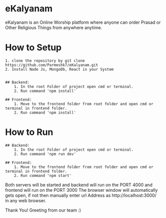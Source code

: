 # eKalyanam
eKalyanam is an Online Worship platform where anyone can order Prasad or Other Religious Things from anywhere anytime. 


# How to Setup
	1. clone the repository by git clone https://github.com/Parmeshk7/eKalyanam.git
	2. Install Node Js, MongoDb, React in your System


	## Backend:
		1. In the root Folder of project open cmd or terminal.
		2. Run command 'npm install'

	## Frontend:
		1. Move to the frontend folder from root folder and open cmd or terminal in frontend folder.
		2. Run command 'npm install'


# How to Run

	## Backend:
		1. In the root Folder of project open cmd or terminal.
		2. Run command 'npm run dev'

	## Frontend:
		1. Move to the frontend folder from root folder and open cmd or terminal in frontend folder.
		2. Run command 'npm start'


Both servers will be started and backend will run on the PORT 4000 and frontend will run on the PORT 3000
The browser window will automatically gets open, if not then manually enter url Address as http://localhost:3000/ in any web browser.

Thank You! 
Greeting from our team :)

